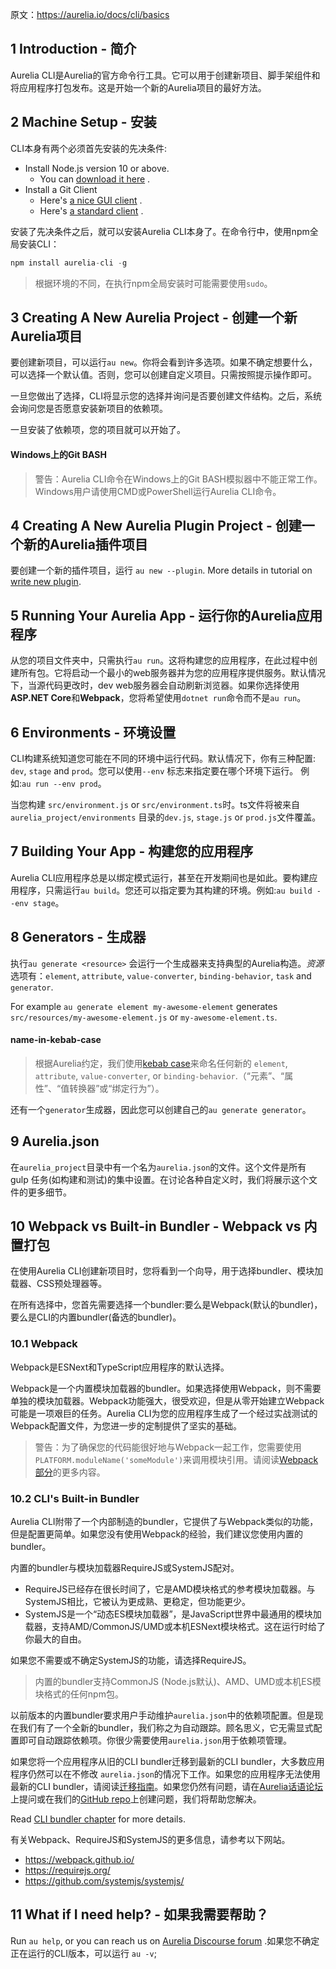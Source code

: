 原文：https://aurelia.io/docs/cli/basics

## 1 Introduction - 简介

Aurelia CLI是Aurelia的官方命令行工具。它可以用于创建新项目、脚手架组件和将应用程序打包发布。这是开始一个新的Aurelia项目的最好方法。

## 2 Machine Setup - 安装

CLI本身有两个必须首先安装的先决条件:

*   Install Node.js version 10 or above.
    *   You can [download it here](https://nodejs.org/en/) .
*   Install a Git Client
    *   Here's [a nice GUI client](https://desktop.github.com) .
    *   Here's [a standard client](https://git-scm.com) .

安装了先决条件之后，就可以安装Aurelia CLI本身了。在命令行中，使用npm全局安装CLI：

``` javascript
npm install aurelia-cli -g
```

 > 根据环境的不同，在执行npm全局安装时可能需要使用`sudo`。

## 3 Creating A New Aurelia Project - 创建一个新Aurelia项目

要创建新项目，可以运行`au new`。你将会看到许多选项。如果不确定想要什么，可以选择一个默认值。否则，您可以创建自定义项目。只需按照提示操作即可。

一旦您做出了选择，CLI将显示您的选择并询问是否要创建文件结构。之后，系统会询问您是否愿意安装新项目的依赖项。

一旦安装了依赖项，您的项目就可以开始了。

#### Windows上的Git BASH
>警告：Aurelia CLI命令在Windows上的Git BASH模拟器中不能正常工作。Windows用户请使用CMD或PowerShell运行Aurelia CLI命令。

## 4 Creating A New Aurelia Plugin Project - 创建一个新的Aurelia插件项目

要创建一个新的插件项目，运行 `au new --plugin`. More details in tutorial on [write new plugin](https://github.com/sansantang/aurelia_translate/blob/master/Plugins/Write%20New%20Plugin.md).

## 5 Running Your Aurelia App - 运行你的Aurelia应用程序

从您的项目文件夹中，只需执行`au run`。这将构建您的应用程序，在此过程中创建所有包。它将启动一个最小的web服务器并为您的应用程序提供服务。默认情况下，当源代码更改时，dev web服务器会自动刷新浏览器。如果你选择使用**ASP.NET Core**和**Webpack**，您将希望使用`dotnet run`命令而不是`au run`。

## 6 Environments - 环境设置

CLI构建系统知道您可能在不同的环境中运行代码。默认情况下，你有三种配置: `dev`, `stage` and `prod`。您可以使用`--env` 标志来指定要在哪个环境下运行。 例如:`au run --env prod`。

当您构建 `src/environment.js` or `src/environment.ts`时。ts文件将被来自 `aurelia_project/environments` 目录的`dev.js`, `stage.js` or `prod.js`文件覆盖。

## 7 Building Your App - 构建您的应用程序

Aurelia CLI应用程序总是以绑定模式运行，甚至在开发期间也是如此。要构建应用程序，只需运行`au build`。您还可以指定要为其构建的环境。例如:`au build --env stage`。

## 8 Generators - 生成器

执行`au generate <resource>` 会运行一个生成器来支持典型的Aurelia构造。*资源*选项有：`element`, `attribute`, `value-converter`, `binding-behavior`, `task` and `generator`.

For example `au generate element my-awesome-element` generates `src/resources/my-awesome-element.js` or `my-awesome-element.ts`.

#### name-in-kebab-case

>根据Aurelia约定，我们使用[kebab case](https://en.wikipedia.org/wiki/Letter_case#Special_case_styles)来命名任何新的 `element`, `attribute`, `value-converter`, or `binding-behavior`.（“元素”、“属性”、“值转换器”或“绑定行为”）。

还有一个`generator`生成器，因此您可以创建自己的`au generate generator`。

## 9 Aurelia.json 

在`aurelia_project`目录中有一个名为`aurelia.json`的文件。这个文件是所有 gulp 任务(如构建和测试)的集中设置。在讨论各种自定义时，我们将展示这个文件的更多细节。

## 10 Webpack vs Built-in Bundler - Webpack vs 内置打包

在使用Aurelia CLI创建新项目时，您将看到一个向导，用于选择bundler、模块加载器、CSS预处理器等。

在所有选择中，您首先需要选择一个bundler:要么是Webpack(默认的bundler)，要么是CLI的内置bundler(备选的bundler)。

### 10.1 Webpack

Webpack是ESNext和TypeScript应用程序的默认选择。

Webpack是一个内置模块加载器的bundler。如果选择使用Webpack，则不需要单独的模块加载器。Webpack功能强大，很受欢迎，但是从零开始建立Webpack可能是一项艰巨的任务。Aurelia CLI为您的应用程序生成了一个经过实战测试的Webpack配置文件，为您进一步的定制提供了坚实的基础。

>警告：为了确保您的代码能很好地与Webpack一起工作，您需要使用`PLATFORM.moduleName('someModule')`来调用模块引用。请阅读[Webpack部分](https://aurelia.io/docs/cli/webpack/)的更多内容。

### 10.2 CLI's Built-in Bundler

Aurelia CLI附带了一个内部制造的bundler，它提供了与Webpack类似的功能，但是配置更简单。如果您没有使用Webpack的经验，我们建议您使用内置的bundler。

内置的bundler与模块加载器RequireJS或SystemJS配对。

*   RequireJS已经存在很长时间了，它是AMD模块格式的参考模块加载器。与SystemJS相比，它被认为更成熟、更稳定，但功能更少。
*  SystemJS是一个“动态ES模块加载器”，是JavaScript世界中最通用的模块加载器，支持AMD/CommonJS/UMD或本机ESNext模块格式。这在运行时给了你最大的自由。

如果您不需要或不确定SystemJS的功能，请选择RequireJS。

>内置的bundler支持CommonJS (Node.js默认)、AMD、UMD或本机ES模块格式的任何npm包。

以前版本的内置bundler要求用户手动维护`aurelia.json`中的依赖项配置。但是现在我们有了一个全新的bundler，我们称之为自动跟踪。顾名思义，它无需显式配置即可自动跟踪依赖项。你很少需要使用`aurelia.json`用于依赖项管理。

如果您将一个应用程序从旧的CLI bundler迁移到最新的CLI bundler，大多数应用程序仍然可以在不修改 `aurelia.json`的情况下工作。如果您的应用程序无法使用最新的CLI bundler，请阅读[迁移指南](https://aurelia.io/docs/cli/migrating)。如果您仍然有问题，请在[Aurelia话语论坛](https://discourse.aurelia.io/)上提问或在我们的[GitHub repo](https://github.com/aurelia/cli/issues)上创建问题，我们将帮助您解决。

Read [CLI bundler chapter](/docs/cli/cli-bundler) for more details.

有关Webpack、RequireJS和SystemJS的更多信息，请参考以下网站。

*   https://webpack.github.io/
*   https://requirejs.org/
*   https://github.com/systemjs/systemjs/

## 11 What if I need help? - 如果我需要帮助？

Run `au help`, or you can reach us on [Aurelia Discourse forum](https://discourse.aurelia.io/) .如果您不确定正在运行的CLI版本，可以运行 `au -v`;